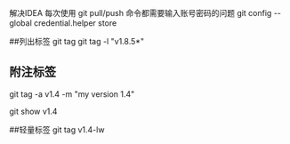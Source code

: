 解决IDEA 每次使用 git pull/push 命令都需要输入账号密码的问题
git config --global credential.helper store

##列出标签
git tag
git tag -l "v1.8.5*"

## 附注标签
git tag -a v1.4 -m "my version 1.4"


git show v1.4

##轻量标签
git tag v1.4-lw